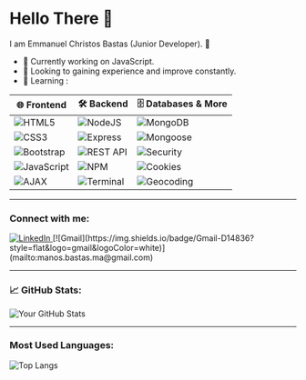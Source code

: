 # Hello There 👋

I am Emmanuel Christos Bastas (Junior Developer). 🚀  
- 🔭 Currently working on JavaScript.
- 👯 Looking to gaining experience and improve constantly. 
- 🌱 Learning :

| 🌐 **Frontend**                               | 🛠️ **Backend**                    | 🗄️ **Databases & More**                |
|-----------------------------------------------|-----------------------------------|-----------------------------------------|
| ![HTML5](https://img.shields.io/badge/HTML5-E34F26?style=for-the-badge&logo=html5&logoColor=white)  | ![NodeJS](https://img.shields.io/badge/Node.js-339933?style=for-the-badge&logo=nodedotjs&logoColor=white) | ![MongoDB](https://img.shields.io/badge/MongoDB-47A248?style=for-the-badge&logo=mongodb&logoColor=white) |
| ![CSS3](https://img.shields.io/badge/CSS3-1572B6?style=for-the-badge&logo=css3&logoColor=white)   | ![Express](https://img.shields.io/badge/Express.js-000000?style=for-the-badge&logo=express&logoColor=white) | ![Mongoose](https://img.shields.io/badge/Mongoose-880000?style=for-the-badge&logo=mongoose&logoColor=white) |
| ![Bootstrap](https://img.shields.io/badge/Bootstrap-7952B3?style=for-the-badge&logo=bootstrap&logoColor=white) | ![REST API](https://img.shields.io/badge/REST-API-blue?style=for-the-badge) | ![Security](https://img.shields.io/badge/Security-FFD700?style=for-the-badge&logo=security&logoColor=black) |
| ![JavaScript](https://img.shields.io/badge/JavaScript-F7DF1E?style=for-the-badge&logo=javascript&logoColor=black) | ![NPM](https://img.shields.io/badge/NPM-CB3837?style=for-the-badge&logo=npm&logoColor=white) | ![Cookies](https://img.shields.io/badge/Cookies-FFA500?style=for-the-badge&logo=cookiecutter&logoColor=white) |
| ![AJAX](https://img.shields.io/badge/AJAX-00599C?style=for-the-badge) | ![Terminal](https://img.shields.io/badge/Terminal-000000?style=for-the-badge&logo=gnubash&logoColor=white) | ![Geocoding](https://img.shields.io/badge/Geocoding-4CAF50?style=for-the-badge) |
  

---

### Connect with me:
<a href="https://www.linkedin.com/in/emmanuelchristosbastas/" target="_blank">
  <img src="https://img.shields.io/badge/LinkedIn-0077B5?style=flat&logo=linkedin&logoColor=white" alt="LinkedIn">
</a>
[![Gmail](https://img.shields.io/badge/Gmail-D14836?style=flat&logo=gmail&logoColor=white)](mailto:manos.bastas.ma@gmail.com)

---

### 📈 GitHub Stats:
![Your GitHub Stats](https://github-readme-stats.vercel.app/api?username=EmmanuelBastas&show_icons=true&theme=radical)

---

### Most Used Languages:
![Top Langs](https://github-readme-stats.vercel.app/api/top-langs/?username=EmmanuelBastas&layout=compact&theme=radical)
